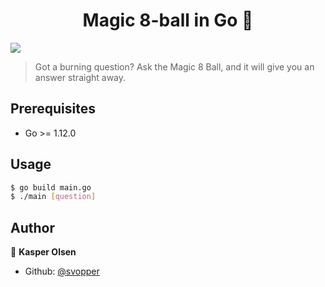 <h1 align="center">Magic 8-ball in Go 👋</h1>
<p>
  <img src="https://img.shields.io/badge/version-1.0.0-blue.svg?cacheSeconds=2592000" />
</p>

> Got a burning question? Ask the Magic 8 Ball, and it will give you an answer straight away.

## Prerequisites

- Go &gt;= 1.12.0

## Usage

```sh
$ go build main.go
$ ./main [question]
```

## Author

👤 **Kasper Olsen**

* Github: [@svopper](https://github.com/svopper)
